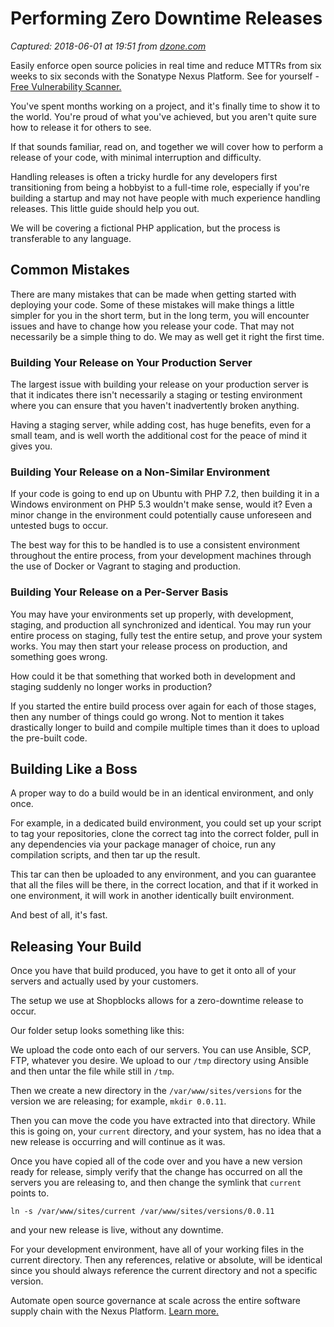 # Performing Zero Downtime Releases

_Captured: 2018-06-01 at 19:51 from [dzone.com](https://dzone.com/articles/performing-zero-downtime-releases?edition=379218&utm_source=Zone%20Newsletter&utm_medium=email&utm_campaign=devops%202018-06-01)_

Easily enforce open source policies in real time and reduce MTTRs from six weeks to six seconds with the Sonatype Nexus Platform. See for yourself - [Free Vulnerability Scanner.](https://dzone.com/go?i=290455&u=https%3A%2F%2Fwww.sonatype.com%2Fsoftware-bill-of-materials%3Futm_campaign%3Ddzone%252520-%252520AHC%26utm_source%3DDZone%252520-%252520AHC%2525202018%26utm_medium%3DDZone%252520-%252520AHC%2525202018)

You've spent months working on a project, and it's finally time to show it to the world. You're proud of what you've achieved, but you aren't quite sure how to release it for others to see.

If that sounds familiar, read on, and together we will cover how to perform a release of your code, with minimal interruption and difficulty.

Handling releases is often a tricky hurdle for any developers first transitioning from being a hobbyist to a full-time role, especially if you're building a startup and may not have people with much experience handling releases. This little guide should help you out.

We will be covering a fictional PHP application, but the process is transferable to any language.

## Common Mistakes

There are many mistakes that can be made when getting started with deploying your code. Some of these mistakes will make things a little simpler for you in the short term, but in the long term, you will encounter issues and have to change how you release your code. That may not necessarily be a simple thing to do. We may as well get it right the first time.

### Building Your Release on Your Production Server

The largest issue with building your release on your production server is that it indicates there isn't necessarily a staging or testing environment where you can ensure that you haven't inadvertently broken anything.

Having a staging server, while adding cost, has huge benefits, even for a small team, and is well worth the additional cost for the peace of mind it gives you.

### Building Your Release on a Non-Similar Environment

If your code is going to end up on Ubuntu with PHP 7.2, then building it in a Windows environment on PHP 5.3 wouldn't make sense, would it? Even a minor change in the environment could potentially cause unforeseen and untested bugs to occur.

The best way for this to be handled is to use a consistent environment throughout the entire process, from your development machines through the use of Docker or Vagrant to staging and production.

### Building Your Release on a Per-Server Basis

You may have your environments set up properly, with development, staging, and production all synchronized and identical. You may run your entire process on staging, fully test the entire setup, and prove your system works. You may then start your release process on production, and something goes wrong.

How could it be that something that worked both in development and staging suddenly no longer works in production?

If you started the entire build process over again for each of those stages, then any number of things could go wrong. Not to mention it takes drastically longer to build and compile multiple times than it does to upload the pre-built code.

## Building Like a Boss

A proper way to do a build would be in an identical environment, and only once.

For example, in a dedicated build environment, you could set up your script to tag your repositories, clone the correct tag into the correct folder, pull in any dependencies via your package manager of choice, run any compilation scripts, and then tar up the result.

This tar can then be uploaded to any environment, and you can guarantee that all the files will be there, in the correct location, and that if it worked in one environment, it will work in another identically built environment.

And best of all, it's fast.

## Releasing Your Build

Once you have that build produced, you have to get it onto all of your servers and actually used by your customers.

The setup we use at Shopblocks allows for a zero-downtime release to occur.

Our folder setup looks something like this:

We upload the code onto each of our servers. You can use Ansible, SCP, FTP, whatever you desire. We upload to our `/tmp` directory using Ansible and then untar the file while still in `/tmp`.

Then we create a new directory in the `/var/www/sites/versions` for the version we are releasing; for example, `mkdir 0.0.11`.

Then you can move the code you have extracted into that directory. While this is going on, your `current` directory, and your system, has no idea that a new release is occurring and will continue as it was.

Once you have copied all of the code over and you have a new version ready for release, simply verify that the change has occurred on all the servers you are releasing to, and then change the symlink that `current` points to.

`ln -s /var/www/sites/current /var/www/sites/versions/0.0.11`

and your new release is live, without any downtime.

For your development environment, have all of your working files in the current directory. Then any references, relative or absolute, will be identical since you should always reference the current directory and not a specific version.

Automate open source governance at scale across the entire software supply chain with the Nexus Platform. [Learn more.](https://dzone.com/go?i=290456&u=https%3A%2F%2Fwww.sonatype.com%2Fwp-enforce-open-source-policies-with-confidence)
